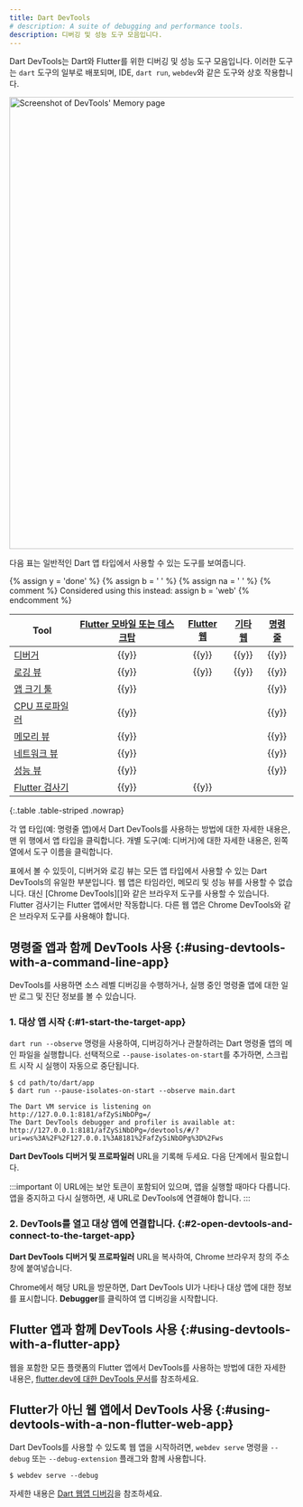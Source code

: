 ```yaml
---
title: Dart DevTools
# description: A suite of debugging and performance tools.
description: 디버깅 및 성능 도구 모음입니다.
---
```


Dart DevTools는 Dart와 Flutter를 위한 디버깅 및 성능 도구 모음입니다. 
이러한 도구는 `dart` 도구의 일부로 배포되며, 
IDE, `dart run`, `webdev`와 같은 도구와 상호 작용합니다.

<img src="/assets/img/tools/devtools.png" width="800" alt="Screenshot of DevTools' Memory page">

다음 표는 일반적인 Dart 앱 타입에서 사용할 수 있는 도구를 보여줍니다.

{% assign y = '<span class="material-symbols user-select-none" title="Supported" aria-label="Supported">done</span>' %}
{% assign b = '&nbsp;' %}
{% assign na = '&nbsp;' %}
{% comment %}
  Considered using this instead:
  assign b = '<span class="material-symbols" title="use browser tools instead">web</span>'
{% endcomment %}

| Tool                  | [Flutter 모바일 또는 데스크탑][Flutter devtools] | [Flutter 웹][Flutter devtools] | [기타 웹][Other web] | [명령줄][Command-line] |
|-----------------------|:---------------------------------------------:|:-------------------------------:|:-------------:|:----------------:|
| [디버거][Debugger]          |                     {{y}}                     |              {{y}}              |     {{y}}     |      {{y}}       |
| [로깅 뷰][Logging view]        |                     {{y}}                     |              {{y}}              |     {{y}}     |      {{y}}       |
| [앱 크기 툴][App size tool]     |                     {{y}}                     |                                 |               |      {{y}}       |
| [CPU 프로파일러][CPU profiler]      |                     {{y}}                     |                                 |               |      {{y}}       |
| [메모리 뷰][Memory view]       |                     {{y}}                     |                                 |               |      {{y}}       |
| [네트워크 뷰][Network view]      |                     {{y}}                     |                                 |               |      {{y}}       |
| [성능 뷰][Performance view]  |                     {{y}}                     |                                 |               |      {{y}}       |
| [Flutter 검사기][Flutter inspector] |                     {{y}}                     |              {{y}}              |               |                  |

{:.table .table-striped .nowrap}

각 앱 타입(예: 명령줄 앱)에서 Dart DevTools를 사용하는 방법에 대한 자세한 내용은, 
맨 위 행에서 앱 타입을 클릭합니다. 
개별 도구(예: 디버거)에 대한 자세한 내용은, 왼쪽 열에서 도구 이름을 클릭합니다.

표에서 볼 수 있듯이, 디버거와 로깅 뷰는 모든 앱 타입에서 사용할 수 있는 Dart DevTools의 유일한 부분입니다. 
웹 앱은 타임라인, 메모리 및 성능 뷰를 사용할 수 없습니다. 
대신 [Chrome DevTools][]와 같은 브라우저 도구를 사용할 수 있습니다. 
Flutter 검사기는 Flutter 앱에서만 작동합니다. 
다른 웹 앱은 Chrome DevTools와 같은 브라우저 도구를 사용해야 합니다.


## 명령줄 앱과 함께 DevTools 사용 {:#using-devtools-with-a-command-line-app}

DevTools를 사용하면 소스 레벨 디버깅을 수행하거나, 
실행 중인 명령줄 앱에 대한 일반 로그 및 진단 정보를 볼 수 있습니다.


### 1. 대상 앱 시작 {:#1-start-the-target-app}

`dart run --observe` 명령을 사용하여, 
디버깅하거나 관찰하려는 Dart 명령줄 앱의 메인 파일을 실행합니다. 
선택적으로 `--pause-isolates-on-start`를 추가하면, 
스크립트 시작 시 실행이 자동으로 중단됩니다.

```console
$ cd path/to/dart/app
$ dart run --pause-isolates-on-start --observe main.dart

The Dart VM service is listening on http://127.0.0.1:8181/afZySiNbDPg=/
The Dart DevTools debugger and profiler is available at: http://127.0.0.1:8181/afZySiNbDPg=/devtools/#/?uri=ws%3A%2F%2F127.0.0.1%3A8181%2FafZySiNbDPg%3D%2Fws
```

**Dart DevTools 디버거 및 프로파일러** URL을 기록해 두세요. 다음 단계에서 필요합니다.

:::important
이 URL에는 보안 토큰이 포함되어 있으며, 앱을 실행할 때마다 다릅니다. 
앱을 중지하고 다시 실행하면, 새 URL로 DevTools에 연결해야 합니다.
:::

### 2. DevTools를 열고 대상 앱에 연결합니다. {:#2-open-devtools-and-connect-to-the-target-app}

**Dart DevTools 디버거 및 프로파일러** URL을 복사하여, Chrome 브라우저 창의 주소창에 붙여넣습니다.

Chrome에서 해당 URL을 방문하면, 
Dart DevTools UI가 나타나 대상 앱에 대한 정보를 표시합니다. 
**Debugger**를 클릭하여 앱 디버깅을 시작합니다.


## Flutter 앱과 함께 DevTools 사용 {:#using-devtools-with-a-flutter-app}

웹을 포함한 모든 플랫폼의 Flutter 앱에서 DevTools를 사용하는 방법에 대한 자세한 내용은, 
[flutter.dev에 대한 DevTools 문서][Flutter devtools]를 참조하세요.

## Flutter가 아닌 웹 앱에서 DevTools 사용 {:#using-devtools-with-a-non-flutter-web-app}

Dart DevTools를 사용할 수 있도록 웹 앱을 시작하려면, 
`webdev serve` 명령을 `--debug` 또는 `--debug-extension` 플래그와 함께 사용합니다.

```console
$ webdev serve --debug
```

자세한 내용은 [Dart 웹앱 디버깅][Debugging Dart web apps]을 참조하세요.

[App size tool]: {{site.flutter-docs}}/tools/devtools/app-size
[Chrome DevTools.]: https://developer.chrome.com/docs/devtools/
[Command-line]: #using-devtools-with-a-command-line-app
[CPU profiler]: {{site.flutter-docs}}/tools/devtools/cpu-profiler
[Debugger]: {{site.flutter-docs}}/tools/devtools/debugger
[Debugging Dart web apps]: /web/debugging
[Flutter inspector]: {{site.flutter-docs}}/tools/devtools/inspector
[Flutter devtools]: {{site.flutter-docs}}/tools/devtools/overview
[Logging view]: {{site.flutter-docs}}/tools/devtools/logging
[Memory view]: {{site.flutter-docs}}/tools/devtools/memory
[Network view]: {{site.flutter-docs}}/tools/devtools/network
[Other web]: #using-devtools-with-a-non-flutter-web-app
[Performance view]: {{site.flutter-docs}}/tools/devtools/performance
[Timeline view]: {{site.flutter-docs}}/tools/devtools/timeline
